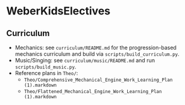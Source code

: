 # WeberKidsElectives

## Curriculum
- Mechanics: see `curriculum/README.md` for the progression-based mechanics curriculum and build via `scripts/build_curriculum.py`.
- Music/Singing: see `curriculum/music/README.md` and run `scripts/build_music.py`.
- Reference plans in `Theo/`:
  - `Theo/Comprehensive_Mechanical_Engine_Work_Learning_Plan (1).markdown`
  - `Theo/Flattened_Mechanical_Engine_Work_Learning_Plan (1).markdown`
